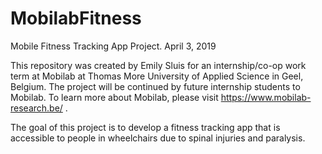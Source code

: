 # MobilabFitness
Mobile Fitness Tracking App Project.
April 3, 2019

This repository was created by Emily Sluis for an internship/co-op work term at Mobilab at Thomas More University 
of Applied Science in Geel, Belgium. The project will be continued by future internship students to Mobilab. To learn more 
about Mobilab, please visit https://www.mobilab-research.be/ .


The goal of this project is to develop a fitness tracking app that is accessible to people in wheelchairs due to 
spinal injuries and paralysis.
